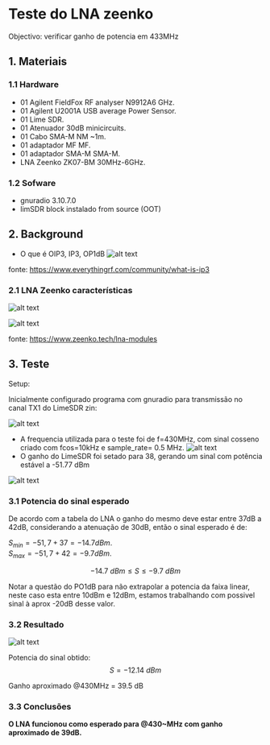 

# Teste do LNA zeenko
Objectivo: verificar ganho de potencia em 433MHz

## 1. Materiais

### 1.1 Hardware  

- 01 Agilent FieldFox RF analyser N9912A6 GHz.
- 01 Agilent U2001A USB average Power Sensor.
- 01 Lime SDR.   
- 01 Atenuador 30dB minicircuits.
- 01 Cabo SMA-M NM ~1m.
- 01 adaptador MF MF.
- 01 adaptador SMA-M SMA-M. 
- LNA Zeenko ZK07-BM 30MHz-6GHz. 

### 1.2 Sofware
- gnuradio 3.10.7.0
- limSDR block instalado from source (OOT)
  
## 2. Background 

 - O que é OIP3, IP3, OP1dB 
![alt text](image.png)

fonte: https://www.everythingrf.com/community/what-is-ip3 

### 2.1 LNA Zeenko características 

![alt text](image-1.png)

![alt text](image-2.png)


fonte: https://www.zeenko.tech/lna-modules

  


## 3. Teste

Setup: 

Inicialmente configurado programa com gnuradio para transmissão no canal TX1 do LimeSDR zin:

![alt text](image-4.png)

- A frequencia utilizada para o teste foi de f=430MHz, com sinal cosseno criado com fcos=10kHz e sample_rate= 0.5 MHz.
  ![alt text](image-5.png)
- O ganho do LimeSDR foi setado para 38, gerando um sinal com potência estável a -51.77 dBm  

![alt text](zeenko1.jpeg)

### 3.1 Potencia do sinal esperado

De acordo com a tabela do LNA o ganho do mesmo deve estar entre 37dB a 42dB, considerando a atenuação de 30dB,  então o sinal esperado é de:

$S_{min}=-51,7+37= - 14.7dBm$.    
$S_{max}=-51,7+42= - 9.7dBm$.  

$$-14.7\ dBm \leq S \leq -9.7 \ dBm$$  

Notar a questão do PO1dB para não extrapolar a potencia da faixa linear, neste caso esta entre 10dBm e 12dBm, estamos trabalhando com possivel sinal à  aprox -20dB desse valor.  

### 3.2 Resultado

![alt text](zeenko2.jpeg)

Potencia do sinal obtido: 
$$S= -12.14 \ dBm$$ 

Ganho aproximado @430MHz = 39.5 dB 

### 3.3 Conclusões

**O LNA funcionou como esperado para @430~MHz com ganho aproximado de 39dB.**



